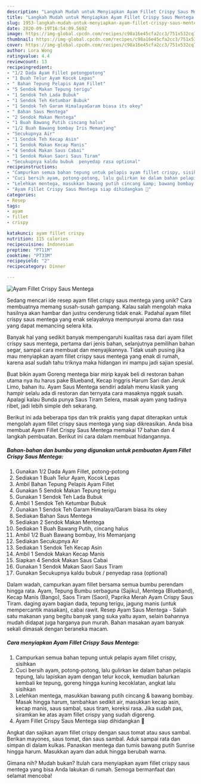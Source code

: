 ```yaml
---
description: "Langkah Mudah untuk Menyiapkan Ayam Fillet Crispy Saus Mentega Anti Gagal"
title: "Langkah Mudah untuk Menyiapkan Ayam Fillet Crispy Saus Mentega Anti Gagal"
slug: 1953-langkah-mudah-untuk-menyiapkan-ayam-fillet-crispy-saus-mentega-anti-gagal
date: 2020-09-19T16:54:09.569Z
image: https://img-global.cpcdn.com/recipes/c98a16e45cfa2cc3/751x532cq70/ayam-fillet-crispy-saus-mentega-foto-resep-utama.jpg
thumbnail: https://img-global.cpcdn.com/recipes/c98a16e45cfa2cc3/751x532cq70/ayam-fillet-crispy-saus-mentega-foto-resep-utama.jpg
cover: https://img-global.cpcdn.com/recipes/c98a16e45cfa2cc3/751x532cq70/ayam-fillet-crispy-saus-mentega-foto-resep-utama.jpg
author: Lora Wong
ratingvalue: 4.4
reviewcount: 13
recipeingredient:
- "1/2 Dada Ayam Fillet potongpotong"
- "1 Buah Telur Ayam Kocok Lepas"
- " Bahan Tepung Pelapis Ayam Fillet"
- "5 Sendok Makan Tepung terigu"
- "1 Sendok Teh Lada Bubuk"
- "1 Sendok Teh Ketumbar Bubuk"
- "1 Sendok Teh Garam HimalayaGaram biasa its okey"
- " Bahan Saus Mentega"
- "2 Sendok Makan Mentega"
- "1 Buah Bawang Putih cincang halus"
- "1/2 Buah Bawang bombay Iris Memanjang"
- "Secukupnya Air"
- "1 Sendok Teh Kecap Asin"
- "1 Sendok Makan Kecap Manis"
- "4 Sendok Makan Saus Cabai"
- "1 Sendok Makan Saori Saus Tiram"
- "Secukupnya kaldu bubuk  penyedap rasa optional"
recipeinstructions:
- "Campurkan semua bahan tepung untuk pelapis ayam fillet crispy, sisihkan"
- "Cuci bersih ayam, potong-potong, lalu gulirkan ke dalam bahan pelapis tepung, lalu lapiskan ayam dengan telur kocok, kemudian balurkan kembali ke tepung, goreng hingga kuning kecoklatan, angkat lalu sisihkan"
- "Lelehkan mentega, masukkan bawang putih cincang &amp; bawang bombay. Masak hingga harum, tambahkan sedikit air, masukkan kecap asin, kecap manis, saus sambal, saus tiram, koreksi rasa. Jika sudah pas, siramkan ke atas ayam fillet crispy yang sudah digoreng."
- "Ayam Fillet Crispy Saus Mentega siap dihidangkan 🙂"
categories:
- Resep
tags:
- ayam
- fillet
- crispy

katakunci: ayam fillet crispy 
nutrition: 115 calories
recipecuisine: Indonesian
preptime: "PT11M"
cooktime: "PT33M"
recipeyield: "2"
recipecategory: Dinner

---
```



![Ayam Fillet Crispy Saus Mentega](https://img-global.cpcdn.com/recipes/c98a16e45cfa2cc3/751x532cq70/ayam-fillet-crispy-saus-mentega-foto-resep-utama.jpg)

Sedang mencari ide resep ayam fillet crispy saus mentega yang unik? Cara membuatnya memang susah-susah gampang. Kalau salah mengolah maka hasilnya akan hambar dan justru cenderung tidak enak. Padahal ayam fillet crispy saus mentega yang enak selayaknya mempunyai aroma dan rasa yang dapat memancing selera kita.

Banyak hal yang sedikit banyak mempengaruhi kualitas rasa dari ayam fillet crispy saus mentega, pertama dari jenis bahan, selanjutnya pemilihan bahan segar, sampai cara membuat dan menyajikannya. Tidak usah pusing jika mau menyiapkan ayam fillet crispy saus mentega yang enak di rumah, karena asal sudah tahu triknya maka hidangan ini mampu jadi sajian spesial.

Buat bikin ayam Goreng mentega biar mirip kayak beli di restoran bahan utama nya itu harus pake Blueband, Kecap Inggris Harum Sari dan Jeruk Limo, bahan itu. Ayam Saus Mentega sendiri adalah menu klasik yang hampir selalu ada di restoran dan ternyata cara masaknya nggak susah. Apalagi kalau Bunda punya Saus Tiram Selera, masak ayam yang tadinya ribet, jadi lebih simple deh sekarang.


Berikut ini ada beberapa tips dan trik praktis yang dapat diterapkan untuk mengolah ayam fillet crispy saus mentega yang siap dikreasikan. Anda bisa membuat Ayam Fillet Crispy Saus Mentega memakai 17 bahan dan 4 langkah pembuatan. Berikut ini cara dalam membuat hidangannya.

<!--inarticleads1-->

##### Bahan-bahan dan bumbu yang digunakan untuk pembuatan Ayam Fillet Crispy Saus Mentega:

1. Gunakan 1/2 Dada Ayam Fillet, potong-potong
1. Sediakan 1 Buah Telur Ayam, Kocok Lepas
1. Ambil  Bahan Tepung Pelapis Ayam Fillet
1. Gunakan 5 Sendok Makan Tepung terigu
1. Gunakan 1 Sendok Teh Lada Bubuk
1. Ambil 1 Sendok Teh Ketumbar Bubuk
1. Gunakan 1 Sendok Teh Garam Himalaya/Garam biasa its okey
1. Sediakan  Bahan Saus Mentega
1. Sediakan 2 Sendok Makan Mentega
1. Sediakan 1 Buah Bawang Putih, cincang halus
1. Ambil 1/2 Buah Bawang bombay, Iris Memanjang
1. Sediakan Secukupnya Air
1. Sediakan 1 Sendok Teh Kecap Asin
1. Ambil 1 Sendok Makan Kecap Manis
1. Siapkan 4 Sendok Makan Saus Cabai
1. Gunakan 1 Sendok Makan Saori Saus Tiram
1. Gunakan Secukupnya kaldu bubuk / penyedap rasa (optional)


Dalam wadah, campurkan ayam fillet bersama semua bumbu perendam hingga rata. Ayam, Tepung Bumbu serbaguna (Sajiku), Mentega (Blueband), Kecap Manis (Bango), Saos Tiram (Saori), Paprika Merah Ayam Crispy Saus Tiram. daging ayam bagian dada, tepung terigu, jagung manis (untuk mempercantik masakan), cabai rawit. Resep Ayam Saus Mentega - Salah satu makanan yang begitu banyak yang suka yaitu ayam, selain bahannya mudah didapat juga harganya pun murah. Bahan masakan ayam banyak sekali dimasak dengan beraneka macam. 

<!--inarticleads2-->

##### Cara menyiapkan Ayam Fillet Crispy Saus Mentega:

1. Campurkan semua bahan tepung untuk pelapis ayam fillet crispy, sisihkan
1. Cuci bersih ayam, potong-potong, lalu gulirkan ke dalam bahan pelapis tepung, lalu lapiskan ayam dengan telur kocok, kemudian balurkan kembali ke tepung, goreng hingga kuning kecoklatan, angkat lalu sisihkan
1. Lelehkan mentega, masukkan bawang putih cincang &amp; bawang bombay. Masak hingga harum, tambahkan sedikit air, masukkan kecap asin, kecap manis, saus sambal, saus tiram, koreksi rasa. Jika sudah pas, siramkan ke atas ayam fillet crispy yang sudah digoreng.
1. Ayam Fillet Crispy Saus Mentega siap dihidangkan 🙂


Angkat dan sajikan ayam fillet crispy dengan saus tomat atau saus sambal. Berikan mayones, saus tomat, dan saus sambal. Aduk sampai rata dan simpan di dalam kulkas. Panaskan mentega dan tumis bawang putih Sunrise hingga harum. Masukkan ayam dan aduk hingga berubah warna. 

Gimana nih? Mudah bukan? Itulah cara menyiapkan ayam fillet crispy saus mentega yang bisa Anda lakukan di rumah. Semoga bermanfaat dan selamat mencoba!
